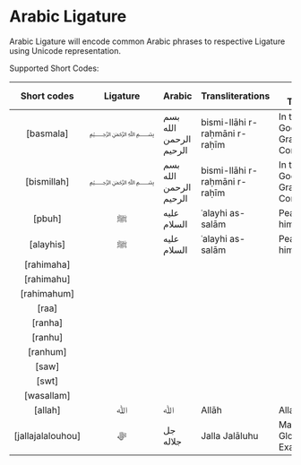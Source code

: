 Arabic Ligature
===============

Arabic Ligature will encode common Arabic phrases to respective Ligature using Unicode representation.

Supported Short Codes:

| Short codes | Ligature | Arabic | Transliterations | English Translation |
|:-:|:-:|---|---|---|
| [basmala] | ﷽ | بسم الله الرحمن الرحيم | bismi-llāhi r-raḥmāni r-raḥīm |  In the name of God, most Gracious, most Compassionate |
| [bismillah] | ﷽ | بسم الله الرحمن الرحيم | bismi-llāhi r-raḥmāni r-raḥīm | In the name of God, most Gracious, most Compassionate |
| [pbuh] | ﷺ‎ | عليه السلام | ʿalayhi as-salām | Peace be upon him |
| [alayhis] | ﷺ‎ | عليه السلام | ʿalayhi as-salām | Peace be upon him |
| [rahimaha] |  |  |  |  |
| [rahimahu] |  |  |  |  |
| [rahimahum] |  |  |  |  |
| [raa] |  |  |  |  |
| [ranha] |  |  |  |  |
| [ranhu] |  |  |  |  |
| [ranhum] |  |  |  |  |
| [saw] |  |  |  |  |
| [swt] |  |  |  |  |
| [wasallam] |  |  |  |  |
| [allah] | ﷲ | ﷲ | Allāh | Allah (God) |
| [jallajalalouhou] | ﷻ | جل جلاله‎ | Jalla Jalāluhu | May He be Glorified and Exalted |